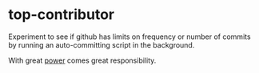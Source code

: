 # top-contributor

Experiment to see if github has limits on frequency or number of commits by running an auto-committing script in the background. 

With great [power](https://github.com/shage001/top-contributor/commits/master) comes great responsibility.

